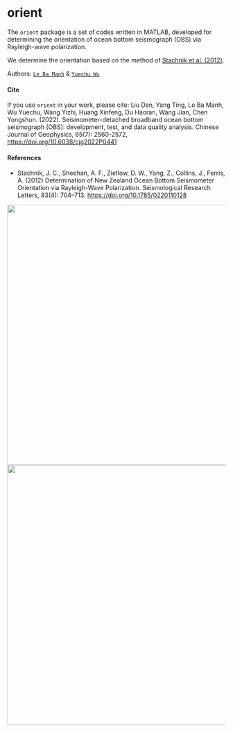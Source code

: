 # orient
The `orient` package is a set of codes written in MATLAB, developed for determining the orientation of ocean bottom seismograph (OBS) via Rayleigh-wave polarization.

We determine the orientation based on the method of [Stachnik et al. (2012)](https://doi.org/10.1785/0220110128). 

Authors: [`Le Ba Manh`](https://github.com/bamanhle) & [`Yuechu Wu`](https://github.com/SeisPiano)


#### Cite

If you use `orient` in your work, please cite:
Liu Dan, Yang Ting, Le Ba Manh, Wu Yuechu, Wang Yizhi, Huang Xinfeng, Du Haoran, Wang Jian, Chen Yongshun. (2022). Seismometer-detached broadband ocean bottom seismograph (OBS): development, test, and data quality analysis. Chinese Journal of Geophysics, 65(7): 2560-2572, https://doi.org/10.6038/cjg2022P0441

#### References

- Stachnik, J. C., Sheehan, A. F., Zietlow, D. W., Yang, Z., Collins, J., Ferris, A. (2012) Determination of New Zealand Ocean Bottom Seismometer Orientation via Rayleigh-Wave Polarization. Seismological Research Letters, 83(4): 704–713. https://doi.org/10.1785/0220110128

<div align=center><img src="https://img-blog.csdnimg.cn/d69fefb0576b4c34ba1b6cf7cc012a91.png#pic_center" width="600"/></div>
<div align=center><img src="https://img-blog.csdnimg.cn/a00b6340c475483095b7c2080a455d5c.png#pic_center" width="600"/></div>
